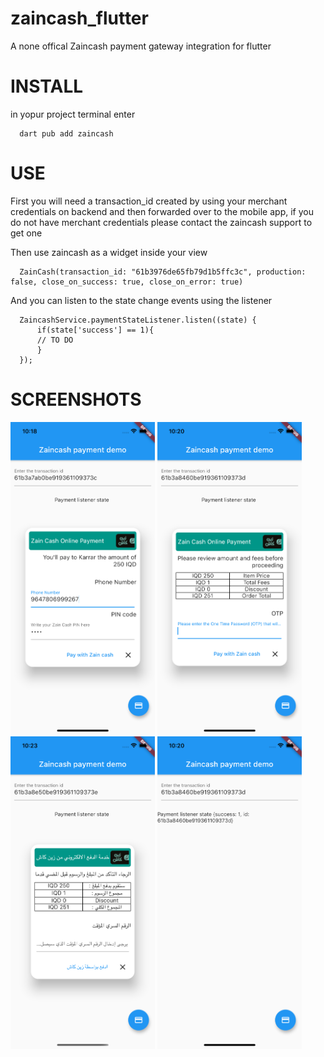 # zaincash_flutter
A none offical Zaincash payment gateway integration for flutter

# INSTALL

in yopur project terminal enter
```
  dart pub add zaincash
```

# USE
First you will need a transaction_id created by using your merchant credentials on backend and then forwarded over to the mobile app, if you do not have merchant credentials please contact the zaincash support to get one

Then use zaincash as a widget inside your view
```
  ZainCash(transaction_id: "61b3976de65fb79d1b5ffc3c", production: false, close_on_success: true, close_on_error: true)
```
And you can listen to the state change events using the listener
```
  ZaincashService.paymentStateListener.listen((state) {
      if(state['success'] == 1){
      // TO DO
      }
  });
```

# SCREENSHOTS
<p float="left">
<img src="https://github.com/karrarkazuya/zaincash_flutter/blob/main/git_images/1.png" alt="1" height="500">
<img src="https://github.com/karrarkazuya/zaincash_flutter/blob/main/git_images/2.png" alt="1" height="500">
<img src="https://github.com/karrarkazuya/zaincash_flutter/blob/main/git_images/3.png" alt="1" height="500">
<img src="https://github.com/karrarkazuya/zaincash_flutter/blob/main/git_images/4.png" alt="1" height="500">
</p>
